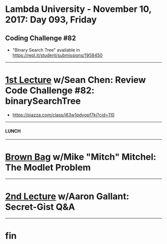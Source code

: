 # Lambda University - November 10, 2017: Day 093, Friday
## Coding Challenge #82
- "Binary Search Tree" available in https://repl.it/student/submissions/1958450
***
# [1st Lecture](https://youtu.be/Vdui-EVc-fU) w/Sean Chen: Review Code Challenge #82: binarySearchTree
- https://piazza.com/class/j63w1pdyopf7kj?cid=110

***
#### LUNCH
***
# [Brown Bag](https://youtu.be/CgGdiGInSyA) w/Mike "Mitch" Mitchel: The Modlet Problem
***
# [2nd Lecture](https://youtu.be/3OExk481rAM) w/Aaron Gallant: Secret-Gist Q&A
***
# fin

